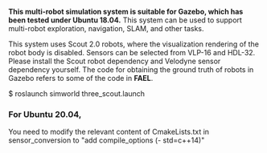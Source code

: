 **This multi-robot simulation system is suitable for Gazebo, which has been tested under Ubuntu 18.04.**
This system can be used to support multi-robot exploration, navigation, SLAM, and other tasks.

This system uses Scout 2.0 robots, where the visualization rendering of the robot body is disabled. 
Sensors can be selected from VLP-16 and HDL-32. 
Please install the Scout robot dependency and Velodyne sensor dependency yourself. 
The code for obtaining the ground truth of robots in Gazebo refers to some of the code in **FAEL**.

$ roslaunch simworld three_scout.launch

### For Ubuntu 20.04,

You need to modify the relevant content of CmakeLists.txt in sensor_conversion to "add compile_options (- std=c++14)"
